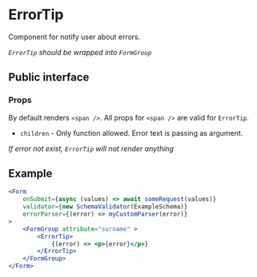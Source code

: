 # ErrorTip

Component for notify user about errors.

*`ErrorTip` should be wrapped into `FormGroup`*

## Public interface

### Props

By default renders `<span />`. All props for `<span />` are valid for `ErrorTip`.

- `children` - Only function allowed. Error text is passing as argument.

*If error not exist, `ErrorTip` will not render anything*

## Example

```jsx
<Form 
    onSubmit={async (values) => await someRequest(values)}
    validator={new SchemaValidator(ExampleSchema)}
    errorParser={(error) => myCustomParser(error)}
>
    <FormGroup attribute="surname" >
		<ErrorTip>
			{(error) => <p>{error}</p>}
		</ErrorTip>
    </FormGroup>
</Form>
```

